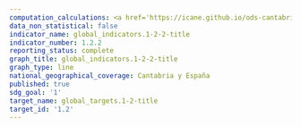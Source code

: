 ```yaml
---
computation_calculations: <a href='https://icane.github.io/ods-cantabria/assets/pdf/1.2.2.1.pdf' target='_blank'>Proporción de personas en riesgo de pobreza o exclusión social: indicador AROPE, considerando el umbral nacional de pobreza</a><br><a href='https://icane.github.io/ods-cantabria/assets/pdf/1.2.2.1_1.pdf' target='_blank'>Proporción de personas en riesgo de pobreza o exclusión social: indicador AROPE, considerando el umbral autonómico de pobreza</a><br><a href='https://icane.github.io/ods-cantabria/assets/pdf/1.2.2.2.pdf' target='_blank'>Proporción de personas viviendo en hogares con carencia material severa</a><br><a href='https://icane.github.io/ods-cantabria/assets/pdf/1.2.2.3.pdf' target='_blank'>Proporción de personas viviendo en hogares con baja intensidad de trabajo</a>
data_non_statistical: false
indicator_name: global_indicators.1-2-2-title
indicator_number: 1.2.2
reporting_status: complete
graph_title: global_indicators.1-2-2-title
graph_type: line
national_geographical_coverage: Cantabria y España
published: true
sdg_goal: '1'
target_name: global_targets.1-2-title
target_id: '1.2'
---
```

